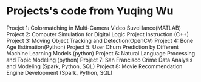 # Projects's code from Yuqing Wu
Proejct 1: Colormatching in Multi-Camera Video Suveillance(MATLAB)
Project 2: Computer Simulation for Digital Logic Project Instruction (C++)
Project 3: Moving Object Tracking and Detection(OpenCV)
Project 4: Bone Age Estimation(Python)
Project 5: User Churn Prediction by Different Machine Learning Models (python)
Project 6: Natural Language Processing and Topic Modeling (python)
Project 7: San Francisco Crime Data Analysis and Modeling (Spark, Python, SQL)
Project 8: Movie Recommendation Engine Development (Spark, Python, SQL)
